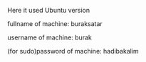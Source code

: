 Here it used Ubuntu version 

fullname of machine: buraksatar

username of machine: burak

(for sudo)password of machine: hadibakalim 
